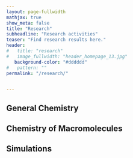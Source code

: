 ```yaml
---
layout: page-fullwidth
mathjax: true
show_meta: false
title: "Research"
subheadline: "Research activities"
teaser: "Find research results here."
header:
#   title: "research"
#   image_fullwidth: "header_homepage_13.jpg"
   background-color: "#dddddd"
#   pattern: ""
permalink: "/research/"


---
```


## General Chemistry <a name="GenChem"></a> 


## Chemistry of Macromolecules <a name="PolyChem"></a> 


## Simulations <a name="Simu"></a> 






